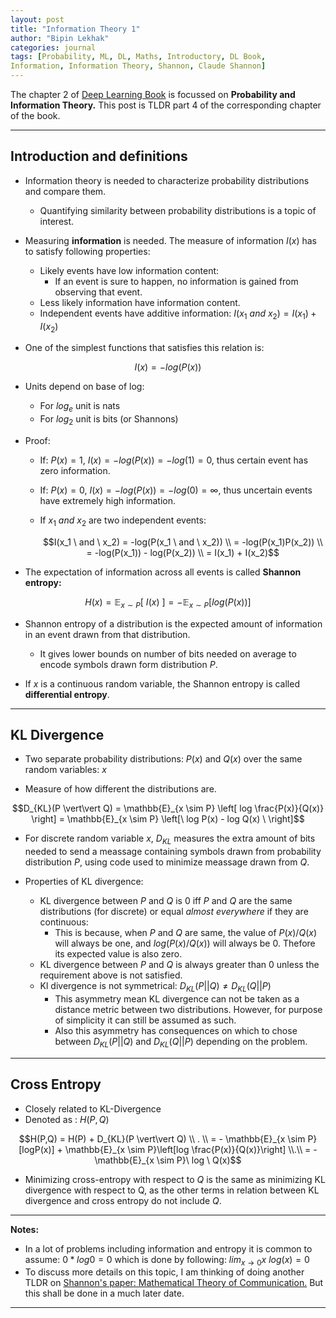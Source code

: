 ```yaml
---
layout: post
title: "Information Theory 1"
author: "Bipin Lekhak"
categories: journal
tags: [Probability, ML, DL, Maths, Introductory, DL Book,
Information, Information Theory, Shannon, Claude Shannon]
---
```


The chapter 2 of [Deep Learning Book](https://www.deeplearningbook.org/) is focussed on **Probability and
Information Theory.** This post is TLDR part 4 of the corresponding chapter of
the book.

---

## Introduction and definitions

- Information theory is needed to characterize probability distributions and
  compare them.
  - Quantifying similarity between probability distributions is a topic of interest.

- Measuring **information** is needed. The measure of information $I(x)$ has to satisfy
  following properties:
  - Likely events have low information content:
    - If an event is sure to happen, no information is gained from observing that event.
  - Less likely information have information content.
  - Independent events have additive information:
  $I(x_1 \ and \ x_2) = I(x_1) + I(x_2)$

- One of the simplest functions that satisfies this relation is:

$$I(x) = -log(P(x))$$

- Units depend on base of log:
  - For $log_e$ unit is nats
  - For $log_2$ unit is bits (or Shannons)

- Proof:
  - If: $P(x) = 1$, $I(x) = -log(P(x)) = -log(1) = 0$, thus certain event has
    zero information.
  - If: $P(x) = 0$, $I(x) = -log(P(x)) = -log(0) = \infty$, thus uncertain
    events have extremely high information.
  - If $x_1 \ and \ x_2$ are two independent events:

    $$I(x_1 \ and \ x_2) = -log(P(x_1 \ and \ x_2)) \\ = -log(P(x_1)P(x_2)) \\ =
    -log(P(x_1)) - log(P(x_2)) \\ = I(x_1) + I(x_2)$$

- The expectation of information across all events is called **Shannon entropy:**

$$H(x) = \mathbb{E}_{x \sim P}[\ I(x) \ ] = -\mathbb{E}_{x \sim P}[log(P(x)) ] $$

- Shannon entropy of a distribution is the expected amount of information in an event drawn from
  that distribution.
  - It gives lower bounds on number of bits needed on average to encode symbols
    drawn form distribution $P$.

- If $x$ is a continuous random variable, the Shannon entropy is called
  **differential entropy**.

---

## KL Divergence

- Two separate probability distributions: $P(x)$ and $Q(x)$ over the same random
  variables: $x$

- Measure of how different the distributions are.

$$D_{KL}(P \vert\vert Q) = \mathbb{E}_{x \sim P} \left[ log \frac{P(x)}{Q(x)}
\right] = \mathbb{E}_{x \sim P} \left[\ log P(x) - log Q(x) \ \right]$$

- For discrete random variable $x$, $D_{KL}$ measures the extra amount of bits
  needed to send a meassage containing symbols drawn from probability
  distribution $P$, using code used to minimize meassage drawn from $Q$.

- Properties of KL divergence:
  - KL divergence between $P$ and $Q$ is 0 iff $P$ and $Q$ are the same
    distributions (for discrete) or equal *almost everywhere* if they are
    continuous:
    - This is because, when $P$ and $Q$ are same, the value of $P(x)/Q(x)$
      will always be one, and  $log(P(x)/Q(x))$ will always be 0. Thefore its
      expected value is also zero.
  - KL divergence between $P$ and $Q$ is always greater than 0 unless the
    requirement above is not satisfied.
  - Kl divergence is not symmetrical: $D_{KL}(P\vert\vert Q) \ne D_{KL}(Q\vert\vert P)$
    - This asymmetry mean KL divergence can not be taken as a distance metric
      between two distributions. However, for purpose of simplicity it can still
      be assumed as such.
    - Also this asymmetry has consequences on which to chose between
      $D_{KL}(P\vert\vert Q)$ and $D_{KL}(Q\vert\vert P)$ depending on the
      problem.

---

## Cross Entropy

- Closely related to KL-Divergence
- Denoted as : $H(P,Q)$

$$H(P,Q) = H(P) + D_{KL}(P \vert\vert Q) \\ . \\
= - \mathbb{E}_{x \sim P}[logP(x)] + \mathbb{E}_{x \sim P}\left[log
\frac{P(x)}{Q(x)}\right] \\.\\
= - \mathbb{E}_{x \sim P}\ log \ Q(x)$$

- Minimizing cross-entropy with respect to $Q$ is the same as minimizing KL
  divergence with respect to Q, as the other terms in relation between KL
  divergence and cross entropy do not include $Q$.

---

**Notes:**

- In a lot of problems including information and entropy it is common to assume:
  $0 * log0 = 0$ which is done by following: $lim_{x \to 0}{x \ log(x)} = 0$
- To discuss more details on this topic, I am thinking of doing another TLDR on
  [Shannon's paper: Mathematical Theory of Communication.](http://people.math.harvard.edu/~ctm/home/text/others/shannon/entropy/entropy.pdf)
  But this shall be done in a much later date.

---
